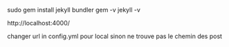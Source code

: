 sudo gem install jekyll bundler
gem -v
jekyll -v

http://localhost:4000/

changer url in config.yml pour local sinon ne trouve pas le chemin des post

